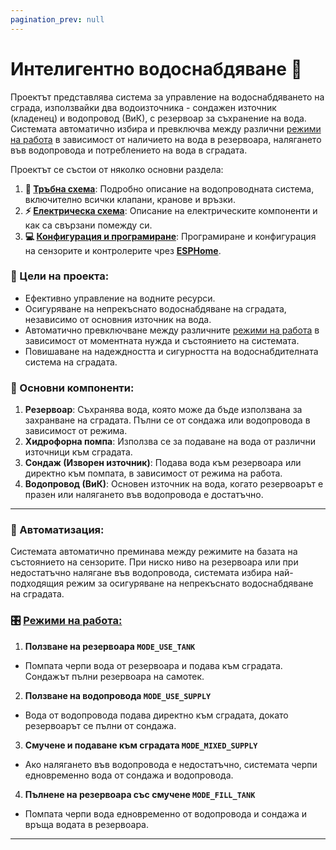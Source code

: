 ```yaml
---
pagination_prev: null
---
```

#  Интелигентнo водоснабдяване 🚰

Проектът представлява система за управление на водоснабдяването на сграда, използвайки два водоизточника - сондажен източник (кладенец) и водопровод (ВиК), с резервоар за съхранение на вода. Системата автоматично избира и превключва между различни [режими на работа][mode-link] в зависимост от наличието на вода в резервоара, налягането във водопровода и потреблението на вода в сградата.

Проектът се състои от няколко основни раздела:

1. **🚰 [Тръбна схема](./pipes.md)**: Подробно описание на водопроводната система, включително всички клапани, кранове и връзки.
2. **⚡ [Електрическа схема](./electicity.md)**: Описание на електрическите компоненти и как са свързани помежду си.
3. **💻 [Конфигурация и програмиране](./esphome-config.md)**: Програмиране и конфигурация на сензорите и контролерите чрез **[ESPHome](https://esphome.io/)**.

[mode-link]: ./modes


### 🎯 Цели на проекта:

- Ефективно управление на водните ресурси.
- Осигуряване на непрекъснато водоснабдяване на сградата, независимо от основния източник на вода.
- Автоматично превключване между различните [режими на работа][mode-link] в зависимост от моментната нужда и състоянието на системата.
- Повишаване на надеждността и сигурността на водоснабдителната система на сградата.

### 🧩 Основни компоненти:

1. **Резервоар**: Съхранява вода, която може да бъде използвана за захранване на сградата. Пълни се от сондажа или водопровода в зависимост от режима.
2. **Хидрофорна помпа**: Използва се за подаване на вода от различни източници към сградата.
3. **Сондаж (Изворен източник)**: Подава вода към резервоара или директно към помпата, в зависимост от режима на работа.
4. **Водопровод (ВиК)**: Основен източник на вода, когато резервоарът е празен или налягането във водопровода е достатъчно.

---

### 🤖 Автоматизация:

Системата автоматично преминава между режимите на базата на състоянието на сензорите. При ниско ниво на резервоара или при недостатъчно налягане във водопровода, системата избира най-подходящия режим за осигуряване на непрекъснато водоснабдяване на сградата.

### 🎛️ [Режими на работа:][mode-link]

1. **Ползване на резервоара `MODE_USE_TANK`**
- Помпата черпи вода от резервоара и подава към сградата. Сондажът пълни резервоара на самотек.
2. **Ползване на водопровода `MODE_USE_SUPPLY`**
- Вода от водопровода подава директно към сградата, докато резервоарът се пълни от сондажа.
3. **Смучене и подаване към сградата `MODE_MIXED_SUPPLY`**
- Ако налягането във водопровода е недостатъчно, системата черпи едновременно вода от сондажа и водопровода.
4. **Пълнене на резервоара със смучене `MODE_FILL_TANK`**
- Помпата черпи вода едновременно от водопровода и сондажа и връща водата в резервоара.

---
